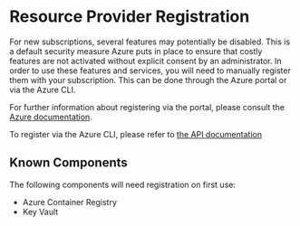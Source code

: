 # Resource Provider Registration
For new subscriptions, several features may potentially be disabled. This is a default security measure Azure puts in place to ensure that costly features are not activated without explicit consent by an administrator. In order to use these features and services, you will need to manually register them with your subscription. This can be done through the Azure portal or via the Azure CLI.

For further information about registering via the portal, please consult the [Azure documentation](https://docs.microsoft.com/en-us/azure/azure-resource-manager/management/resource-providers-and-types#register-resource-provider).

To register via the Azure CLI, please refer to [the API documentation](https://learn.microsoft.com/en-us/powershell/module/az.resources/register-azresourceprovider?view=azps-11.3.0)

## Known Components
The following components will need registration on first use:

- Azure Container Registry
- Key Vault